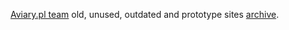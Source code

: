 [Aviary.pl team](http://www.aviary.pl) old, unused, outdated and prototype sites [archive](http://attic.aviary.pl/).
